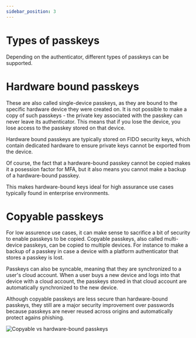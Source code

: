 ```yaml
---
sidebar_position: 3
---
```


# Types of passkeys

Depending on the authenticator, different types of passkeys can be supported.

# Hardware bound passkeys

These are also called single-device passkeys, as they are bound to the specific hardware device they were created on.
It is not possible to make a copy of such passkeys - the private key associated with the passkey can never leave its authenticator. This means that if you lose the device, you lose access to the passkey stored on that device.

Hardware bound passkeys are typically stored on FIDO security keys, which contain dedicated hardware to ensure private keys cannot be exported from the device.

Of course, the fact that a hardware-bound passkey cannot be copied makes it a posession factor for MFA, but it also means you cannot make a backup of a hardware-bound passkey.

This makes hardware-bound keys ideal for high assurance use cases typically found in enterprise environments.

# Copyable passkeys

For low assurence use cases, it can make sense to sacrifice a bit of security to enable passkeys to be copied.
Copyable passkeys, also called multi-device passkeys, can be copied to multiple devices. For instance to make a backup of a passkey in case a device with a platform authenticator that stores a passkey is lost.

Passkeys can also be syncable, meaning that they are synchronized to a user's cloud account. When a user buys a new device and logs into that device with a cloud account, the passkeys stored in that cloud account are automatically synchronized to the new device.

Although copyable passkeys are less secure than hardware-bound passkeys, they still are a major security improvement over passwords because passkeys are never reused across origins and automatically protect agains phishing.

![Copyable vs hardware-bound passkeys](/img/copyable-vs-hardwarebound.png)
